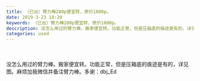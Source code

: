```yaml
---
title: （已出）臂力棒200p便宜转，原价1800p。
date: 2019-3-23 18:20
keywords: （已出）臂力棒200p便宜转，原价1800p。
description: 没怎么用过的臂力棒。搬家便宜转。功能正常，但是压箱底的痕迹是有的，详见图。麻烦加我微信并备注臂力棒。多谢：dbj_Ed
categories: used
---
```

<td class="t_f" id="postmessage_3292796">

<br/>
<br/>
没怎么用过的臂力棒。搬家便宜转。功能正常，但是压箱底的痕迹是有的，详见图。麻烦加我微信并备注臂力棒。多谢：dbj_Ed<br/>
<img alt="" border="0" class="zoom" data-cf-modified-6723d97ff1ea6d4cef842ff8-="" file="http://www.flw.ph/data/appbyme/upload/image/201903/23/uGcMoJFFmxE2.jpg" id="aimg_H79xO" lazyloadthumb="1" onclick="" onmouseover="" src="http://www.flw.ph/data/appbyme/upload/image/201903/23/uGcMoJFFmxE2.jpg"/><br/>
<br/>
<img alt="" border="0" class="zoom" data-cf-modified-6723d97ff1ea6d4cef842ff8-="" file="http://www.flw.ph/data/appbyme/upload/image/201903/23/ntR4gQ2F4TB0.jpg" id="aimg_ojz50" lazyloadthumb="1" onclick="" onmouseover="" src="http://www.flw.ph/data/appbyme/upload/image/201903/23/ntR4gQ2F4TB0.jpg"/><br/>
<br/>
<img alt="" border="0" class="zoom" data-cf-modified-6723d97ff1ea6d4cef842ff8-="" file="http://www.flw.ph/data/appbyme/upload/image/201903/23/QVO5d8T74gIQ.jpg" id="aimg_ln3Nj" lazyloadthumb="1" onclick="" onmouseover="" src="http://www.flw.ph/data/appbyme/upload/image/201903/23/QVO5d8T74gIQ.jpg"/><br/>
<br/>
</td>
